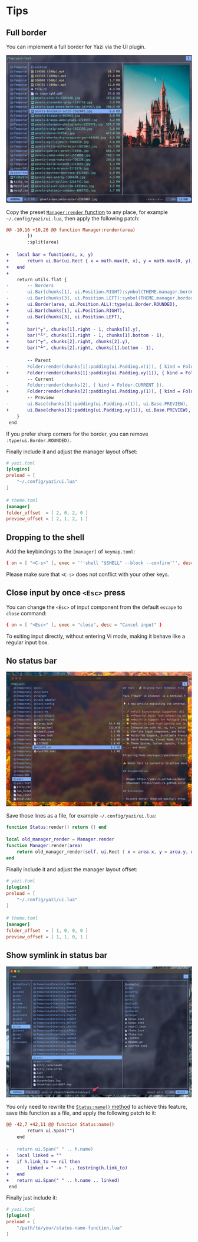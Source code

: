 # Tips

## Full border

You can implement a full border for Yazi via the UI plugin.

![](/img/full-border.png)

Copy the preset [`Manager:render` function](https://github.com/sxyazi/yazi/blob/main/yazi-plugin/preset/components/manager.lua) to any place, for example `~/.config/yazi/ui.lua`, then apply the following patch:

```diff
@@ -10,16 +10,26 @@ function Manager:render(area)
 		})
 		:split(area)

+	local bar = function(c, x, y)
+		return ui.Bar(ui.Rect { x = math.max(0, x), y = math.max(0, y), w = 1, h = 1 }, ui.Position.TOP):symbol(c)
+	end
+
 	return utils.flat {
-		-- Borders
-		ui.Bar(chunks[1], ui.Position.RIGHT):symbol(THEME.manager.border_symbol):style(THEME.manager.border_style),
-		ui.Bar(chunks[3], ui.Position.LEFT):symbol(THEME.manager.border_symbol):style(THEME.manager.border_style),
+		ui.Border(area, ui.Position.ALL):type(ui.Border.ROUNDED),
+		ui.Bar(chunks[1], ui.Position.RIGHT),
+		ui.Bar(chunks[3], ui.Position.LEFT),
+
+		bar("┬", chunks[1].right - 1, chunks[1].y),
+		bar("┴", chunks[1].right - 1, chunks[1].bottom - 1),
+		bar("┬", chunks[2].right, chunks[2].y),
+		bar("┴", chunks[2].right, chunks[1].bottom - 1),

 		-- Parent
-		Folder:render(chunks[1]:padding(ui.Padding.x(1)), { kind = Folder.PARENT }),
+		Folder:render(chunks[1]:padding(ui.Padding.xy(1)), { kind = Folder.PARENT }),
 		-- Current
-		Folder:render(chunks[2], { kind = Folder.CURRENT }),
+		Folder:render(chunks[2]:padding(ui.Padding.y(1)), { kind = Folder.CURRENT }),
 		-- Preview
-		ui.Base(chunks[3]:padding(ui.Padding.x(1)), ui.Base.PREVIEW),
+		ui.Base(chunks[3]:padding(ui.Padding.xy(1)), ui.Base.PREVIEW),
 	}
 end
```

If you prefer sharp corners for the border, you can remove `:type(ui.Border.ROUNDED)`.

Finally include it and adjust the manager layout offset:

```toml
# yazi.toml
[plugins]
preload = [
	"~/.config/yazi/ui.lua"
]

# theme.toml
[manager]
folder_offset  = [ 2, 0, 2, 0 ]
preview_offset = [ 2, 1, 2, 1 ]
```

## Dropping to the shell

Add the keybindings to the `[manager]` of `keymap.toml`:

```toml
{ on = [ "<C-s>" ], exec = '''shell "$SHELL" --block --confirm''', desc = "Open shell here" }
```

Please make sure that `<C-s>` does not conflict with your other keys.

## Close input by once `<Esc>` press

You can change the `<Esc>` of input component from the default `escape` to `close` command:

```toml
{ on = [ "<Esc>" ], exec = "close", desc = "Cancel input" }
```

To exiting input directly, without entering Vi mode, making it behave like a regular input box.

## No status bar

![](/img/no-status-bar.jpg)

Save those lines as a file, for example `~/.config/yazi/ui.lua`:

```lua
function Status:render() return {} end

local old_manager_render = Manager.render
function Manager:render(area)
	return old_manager_render(self, ui.Rect { x = area.x, y = area.y, w = area.w, h = area.h + 1 })
end
```

Finally include it and adjust the manager layout offset:

```toml
# yazi.toml
[plugins]
preload = [
	"~/.config/yazi/ui.lua"
]

# theme.toml
[manager]
folder_offset  = [ 1, 0, 0, 0 ]
preview_offset = [ 1, 1, 0, 1 ]
```

## Show symlink in status bar

![](/img/symlink-in-status.png)

You only need to rewrite the [`Status:name()` method](https://github.com/sxyazi/yazi/blob/main/yazi-plugin/preset/components/status.lua#L39-L46) to achieve this feature, save this function as a file, and apply the following patch to it:

```diff
@@ -42,7 +42,11 @@ function Status:name()
 		return ui.Span("")
 	end

-	return ui.Span(" " .. h.name)
+	local linked = ""
+	if h.link_to ~= nil then
+		linked = " -> " .. tostring(h.link_to)
+	end
+	return ui.Span(" " .. h.name .. linked)
 end
```

Finally just include it:

```toml
# yazi.toml
[plugins]
preload = [
	"/path/to/your/status-name-function.lua"
]
```
